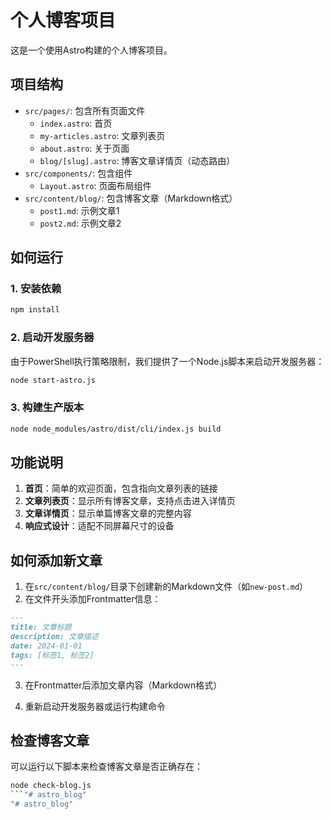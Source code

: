 # 个人博客项目

这是一个使用Astro构建的个人博客项目。

## 项目结构

- `src/pages/`: 包含所有页面文件
  - `index.astro`: 首页
  - `my-articles.astro`: 文章列表页
  - `about.astro`: 关于页面
  - `blog/[slug].astro`: 博客文章详情页（动态路由）
- `src/components/`: 包含组件
  - `Layout.astro`: 页面布局组件
- `src/content/blog/`: 包含博客文章（Markdown格式）
    - `post1.md`: 示例文章1
    - `post2.md`: 示例文章2
## 如何运行

### 1. 安装依赖

```bash
npm install
```

### 2. 启动开发服务器

由于PowerShell执行策略限制，我们提供了一个Node.js脚本来启动开发服务器：

```bash
node start-astro.js
```

### 3. 构建生产版本

```bash
node node_modules/astro/dist/cli/index.js build
```

## 功能说明

1. **首页**：简单的欢迎页面，包含指向文章列表的链接
2. **文章列表页**：显示所有博客文章，支持点击进入详情页
3. **文章详情页**：显示单篇博客文章的完整内容
4. **响应式设计**：适配不同屏幕尺寸的设备

## 如何添加新文章

1. 在`src/content/blog/`目录下创建新的Markdown文件（如`new-post.md`）
2. 在文件开头添加Frontmatter信息：

```markdown
---
title: 文章标题
description: 文章描述
date: 2024-01-01
tags: [标签1, 标签2]
---
```

3. 在Frontmatter后添加文章内容（Markdown格式）

4. 重新启动开发服务器或运行构建命令

## 检查博客文章

可以运行以下脚本来检查博客文章是否正确存在：

```bash
node check-blog.js
```"# astro_blog" 
"# astro_blog" 
